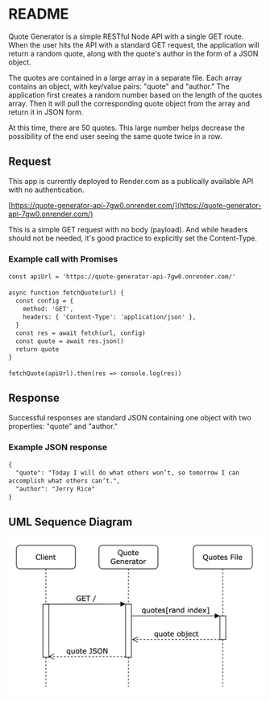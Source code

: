 # README

Quote Generator is a simple RESTful Node API with a single GET route. When the user hits the API with a standard GET request, the application will return a random quote, along with the quote's author in the form of a JSON object.

The quotes are contained in a large array in a separate file. Each array contains an object, with key/value pairs: "quote" and "author." The application first creates a random number based on the length of the quotes array. Then it will pull the corresponding quote object from the array and return it in JSON form.

At this time, there are 50 quotes. This large number helps decrease the possibility of the end user seeing the same quote twice in a row.

## Request

This app is currently deployed to Render.com as a publically available API with no authentication.

[https://quote-generator-api-7gw0.onrender.com/](https://quote-generator-api-7gw0.onrender.com/)

This is a simple GET request with no body (payload). And while headers should not be needed, it's good practice to explicitly set the Content-Type.

### Example call with Promises

```
const apiUrl = 'https://quote-generator-api-7gw0.onrender.com/'

async function fetchQuote(url) {
  const config = {
    method: 'GET',
    headers: { 'Content-Type': 'application/json' },
  }
  const res = await fetch(url, config)
  const quote = await res.json()
  return quote
}

fetchQuote(apiUrl).then(res => console.log(res))
```

## Response

Successful responses are standard JSON containing one object with two properties: "quote" and "author."

### Example JSON response

```
{
  "quote": "Today I will do what others won’t, so tomorrow I can accomplish what others can’t.",
  "author": "Jerry Rice"
}
```

## UML Sequence Diagram

![Quote Generator UML Sequence Diagram](Readme_files/uml_diagram.png)
